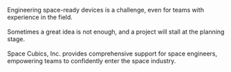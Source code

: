 Engineering space-ready devices is a challenge, even for teams with experience in the field.<br><br>Sometimes a great idea is not enough, and a project will stall at the planning stage.<br><br>Space Cubics, Inc. provides comprehensive support for space engineers, empowering teams to confidently enter the space industry.
